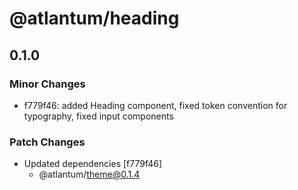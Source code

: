 # @atlantum/heading

## 0.1.0
### Minor Changes

- f779f46: added Heading component, fixed token convention for typography, fixed input components

### Patch Changes

- Updated dependencies [f779f46]
  - @atlantum/theme@0.1.4
